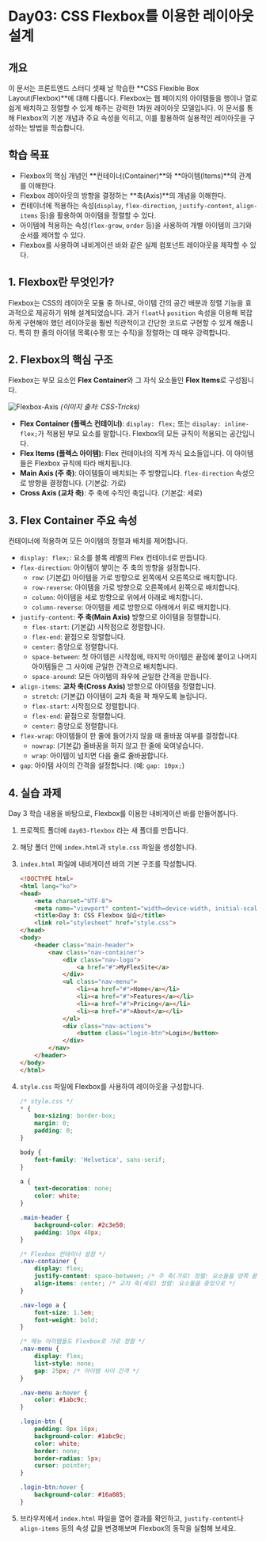 # Day03: CSS Flexbox를 이용한 레이아웃 설계

## 개요

이 문서는 프론트엔드 스터디 셋째 날 학습한 **CSS Flexible Box Layout(Flexbox)**에 대해 다룹니다. Flexbox는 웹 페이지의 아이템들을 행이나 열로 쉽게 배치하고 정렬할 수 있게 해주는 강력한 1차원 레이아웃 모델입니다. 이 문서를 통해 Flexbox의 기본 개념과 주요 속성을 익히고, 이를 활용하여 실용적인 레이아웃을 구성하는 방법을 학습합니다.

## 학습 목표

* Flexbox의 핵심 개념인 **컨테이너(Container)**와 **아이템(Items)**의 관계를 이해한다.
* Flexbox 레이아웃의 방향을 결정하는 **축(Axis)**의 개념을 이해한다.
* 컨테이너에 적용하는 속성(`display`, `flex-direction`, `justify-content`, `align-items` 등)을 활용하여 아이템을 정렬할 수 있다.
* 아이템에 적용하는 속성(`flex-grow`, `order` 등)을 사용하여 개별 아이템의 크기와 순서를 제어할 수 있다.
* Flexbox를 사용하여 내비게이션 바와 같은 실제 컴포넌트 레이아웃을 제작할 수 있다.

## 1. Flexbox란 무엇인가?

Flexbox는 CSS의 레이아웃 모듈 중 하나로, 아이템 간의 공간 배분과 정렬 기능을 효과적으로 제공하기 위해 설계되었습니다. 과거 `float`나 `position` 속성을 이용해 복잡하게 구현해야 했던 레이아웃을 훨씬 직관적이고 간단한 코드로 구현할 수 있게 해줍니다. 특히 한 줄의 아이템 목록(수평 또는 수직)을 정렬하는 데 매우 강력합니다.

## 2. Flexbox의 핵심 구조

Flexbox는 부모 요소인 **Flex Container**와 그 자식 요소들인 **Flex Items**로 구성됩니다.

![Flexbox-Axis](https://css-tricks.com/wp-content/uploads/2018/11/00-basic-terminology.svg)
*(이미지 출처: CSS-Tricks)*

* **Flex Container (플렉스 컨테이너)**: `display: flex;` 또는 `display: inline-flex;`가 적용된 부모 요소를 말합니다. Flexbox의 모든 규칙이 적용되는 공간입니다.
* **Flex Items (플렉스 아이템)**: Flex 컨테이너의 직계 자식 요소들입니다. 이 아이템들은 Flexbox 규칙에 따라 배치됩니다.
* **Main Axis (주 축)**: 아이템들이 배치되는 주 방향입니다. `flex-direction` 속성으로 방향을 결정합니다. (기본값: 가로)
* **Cross Axis (교차 축)**: 주 축에 수직인 축입니다. (기본값: 세로)

## 3. Flex Container 주요 속성

컨테이너에 적용하여 모든 아이템의 정렬과 배치를 제어합니다.

* `display: flex;`: 요소를 블록 레벨의 Flex 컨테이너로 만듭니다.
* `flex-direction`: 아이템이 쌓이는 주 축의 방향을 설정합니다.
    * `row`: (기본값) 아이템을 가로 방향으로 왼쪽에서 오른쪽으로 배치합니다.
    * `row-reverse`: 아이템을 가로 방향으로 오른쪽에서 왼쪽으로 배치합니다.
    * `column`: 아이템을 세로 방향으로 위에서 아래로 배치합니다.
    * `column-reverse`: 아이템을 세로 방향으로 아래에서 위로 배치합니다.
* `justify-content`: **주 축(Main Axis)** 방향으로 아이템을 정렬합니다.
    * `flex-start`: (기본값) 시작점으로 정렬합니다.
    * `flex-end`: 끝점으로 정렬합니다.
    * `center`: 중앙으로 정렬합니다.
    * `space-between`: 첫 아이템은 시작점에, 마지막 아이템은 끝점에 붙이고 나머지 아이템들은 그 사이에 균일한 간격으로 배치합니다.
    * `space-around`: 모든 아이템의 좌우에 균일한 간격을 만듭니다.
* `align-items`: **교차 축(Cross Axis)** 방향으로 아이템을 정렬합니다.
    * `stretch`: (기본값) 아이템이 교차 축을 꽉 채우도록 늘립니다.
    * `flex-start`: 시작점으로 정렬합니다.
    * `flex-end`: 끝점으로 정렬합니다.
    * `center`: 중앙으로 정렬합니다.
* `flex-wrap`: 아이템들이 한 줄에 들어가지 않을 때 줄바꿈 여부를 결정합니다.
    * `nowrap`: (기본값) 줄바꿈을 하지 않고 한 줄에 욱여넣습니다.
    * `wrap`: 아이템이 넘치면 다음 줄로 줄바꿈합니다.
* `gap`: 아이템 사이의 간격을 설정합니다. (예: `gap: 10px;`)

## 4. 실습 과제

Day 3 학습 내용을 바탕으로, Flexbox를 이용한 내비게이션 바를 만들어봅니다.

1.  프로젝트 폴더에 `day03-flexbox` 라는 새 폴더를 만듭니다.
2.  해당 폴더 안에 `index.html`과 `style.css` 파일을 생성합니다.
3.  `index.html` 파일에 내비게이션 바의 기본 구조를 작성합니다.

    ```html
    <!DOCTYPE html>
    <html lang="ko">
    <head>
        <meta charset="UTF-8">
        <meta name="viewport" content="width=device-width, initial-scale=1.0">
        <title>Day 3: CSS Flexbox 실습</title>
        <link rel="stylesheet" href="style.css">
    </head>
    <body>
        <header class="main-header">
            <nav class="nav-container">
                <div class="nav-logo">
                    <a href="#">MyFlexSite</a>
                </div>
                <ul class="nav-menu">
                    <li><a href="#">Home</a></li>
                    <li><a href="#">Features</a></li>
                    <li><a href="#">Pricing</a></li>
                    <li><a href="#">About</a></li>
                </ul>
                <div class="nav-actions">
                    <button class="login-btn">Login</button>
                </div>
            </nav>
        </header>
    </body>
    </html>
    ```

4.  `style.css` 파일에 Flexbox를 사용하여 레이아웃을 구성합니다.

    ```css
    /* style.css */
    * {
        box-sizing: border-box;
        margin: 0;
        padding: 0;
    }

    body {
        font-family: 'Helvetica', sans-serif;
    }

    a {
        text-decoration: none;
        color: white;
    }

    .main-header {
        background-color: #2c3e50;
        padding: 10px 40px;
    }

    /* Flexbox 컨테이너 설정 */
    .nav-container {
        display: flex;
        justify-content: space-between; /* 주 축(가로) 정렬: 요소들을 양쪽 끝으로 */
        align-items: center; /* 교차 축(세로) 정렬: 요소들을 중앙으로 */
    }

    .nav-logo a {
        font-size: 1.5em;
        font-weight: bold;
    }

    /* 메뉴 아이템들도 Flexbox로 가로 정렬 */
    .nav-menu {
        display: flex;
        list-style: none;
        gap: 25px; /* 아이템 사이 간격 */
    }

    .nav-menu a:hover {
        color: #1abc9c;
    }

    .login-btn {
        padding: 8px 16px;
        background-color: #1abc9c;
        color: white;
        border: none;
        border-radius: 5px;
        cursor: pointer;
    }

    .login-btn:hover {
        background-color: #16a085;
    }
    ```

5.  브라우저에서 `index.html` 파일을 열어 결과를 확인하고, `justify-content`나 `align-items` 등의 속성 값을 변경해보며 Flexbox의 동작을 실험해 보세요.